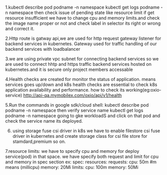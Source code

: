 1.kubectl describe pod podname -n namespace
kubectl get logs podname -n namespace
then check issue of pending state like resource limit if get resource insufficient we have to change cpu and memory limits.and check the image name proper or not and check label in selector its right or wrong and correct it.

2.Http route is gatway api,we are used for http request gateway listener for backend services in kubernetes.
Gateway used for traffic handling of our backend services with loadbalancer

3.we are using private vpc subnet for connecting backend services so we are used to connect hhtp and https traffic backend services hosted on kubernetes.and it is secure only project members accessable

4.Health checks are created for monitor the status of application. means services goes up/down
and k8s health checks are essential to check k8s application availability and performance.
how to check its working(eg:oxio-service)
http://api-qa.mymobilex.com/oxio/api/v1/health

5.Run the commands in google sdk/cloud shell:
kubectl describe pod podname -n namespace then verify service name
kubectl get logs podname -n namespace
going to gke workloadS and click on that pod and check the service name its deployed. 

6. using storage fuse csi driver in k8s
  we have to enable filestore csi fuse driver in kubernetes and create storage class for csi file store for stamdard,premium so on.

7.resource limits:
we have to specify cpu and memory for deploy service(pod) in that space.
we have specify both request and limit for cpu and memory in spec section
ex: spec:
     resources:
     requests:
        cpu: 50m  #m means (millicpu)
        memory: 20Mi
      limits:
        cpu: 100m
        memory: 50Mi
      
        
